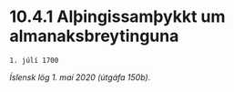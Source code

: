 # 10.4.1 Alþingissamþykkt um almanaksbreytinguna

`1. júlí 1700`

_Íslensk lög 1. maí 2020 (útgáfa 150b)._


